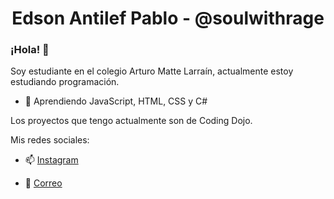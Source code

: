 ### <h1 align="center">Edson Antilef Pablo - @soulwithrage</h1>
### ¡Hola! 👋 
Soy estudiante en el colegio Arturo Matte Larraín, actualmente estoy estudiando programación.

- 🌱 Aprendiendo JavaScript, HTML, CSS y C#

Los proyectos que tengo actualmente son de Coding Dojo.

Mis redes sociales:

- 📫 [Instagram](https://www.instagram.com/soulwithrage/)

- 📧 [Correo](mailto:@edson.antilef.torres@alumnos.sip.cl)


<!--
**xsoulwithrage/xsoulwithrage** is a ✨ _special_ ✨ repository because its `README.md` (this file) appears on your GitHub profile.
--!>
